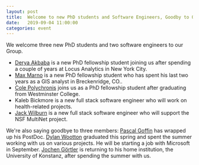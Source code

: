 ```yaml
---
layout: post
title:  Welcome to new PhD students and Software Engineers, Goodby to Others
date:   2019-09-04 11:00:00
categories: event
---
```


We welcome three new PhD students and two software engineers to our Group. 
 * [Derya Akbaba](/team/akbaba) is a new PhD fellowship student joining us after spending a couple of years at Locus Analytics in New York City.  
 * [Max Marno](/team/marno/) is a new PhD fellowship student who has spent his last two years as a GIS analyst in Breckenridge, CO..
 * [Cole Polychronis](/team/polychronis/) joins us as a PhD fellowship student after graduating from Westminster College.   
 * Kaleb Bickmore is a new full stack software engineer who will work on health-related projects. 
 * [Jack Wilburn](/team/wilburn/)  is a new full stack software engineer who will support the NSF MultiNet project.

We're also saying goodbye to three members: [Pascal Goffin](/persons/pgoffin/) has wrapped up his PostDoc. [Dylan Wootton](https://dylanwootton.com/) graduated this spring and spent the summer working with us on various projects. He will be starting a job with Microsoft in September. [Jochen Görtler](https://jgoertler.com/) is returning to his home institution, the University of Konstanz, after spending the summer with us. 
 

